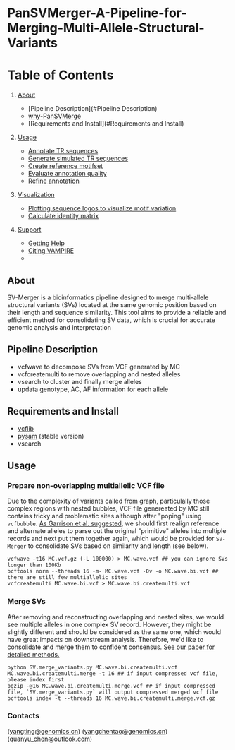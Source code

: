 # PanSVMerger-A-Pipeline-for-Merging-Multi-Allele-Structural-Variants
# Table of Contents

1. [About](#About)
   - [Pipeline Description](#Pipeline Description)
   - [why-PanSVMerge](#why-PanSVMerge)
   - [Requirements and Install](#Requirements and Install)

2. [Usage](#usage)
   - [Annotate TR sequences](#annotate-tr-sequences)
   - [Generate simulated TR sequences](#generate-simulated-tr-sequences)
   - [Create reference motifset](#create-reference-motifset)
   - [Evaluate annotation quality](#evaluate-annotation-quality)
   - [Refine annotation](#refine-annotation)

3. [Visualization](#visualization)
   - [Plotting sequence logos to visualize motif variation](#plotting-sequence-logos-to-visualize-motif-variation)
   - [Calculate identity matrix](#calculate-identity-matrix)

4. [Support](#support)
   - [Getting Help](#getting-help)
   - [Citing VAMPIRE](#citing-vampire)
   - 
## About

SV-Merger is a bioinformatics pipeline designed to merge multi-allele structural variants (SVs) located at the same genomic position based on their length and sequence similarity. This tool aims to provide a reliable and efficient method for consolidating SV data, which is crucial for accurate genomic analysis and interpretation

## Pipeline Description
- vcfwave to decompose SVs from VCF generated by MC
- vcfcreatemulti to remove overlapping and nested alleles
- vsearch to cluster and finally merge alleles
- updata genotype, AC, AF information for each allele

## Requirements and Install
- [vcflib](https://github.com/vcflib/vcflib)
- [pysam](https://github.com/pysam-developers/pysam) (stable version)
- vsearch

## Usage
### Prepare non-overlapping multiallelic VCF file
Due to the complexity of variants called from graph, particulally those complex regions with nested bubbles, VCF file genereated by MC still contains tricky and problematic sites although after "poping" using `vcfbubble`. [As Garrison et al. suggested](https://github.com/vcflib/vcflib/blob/master/doc/vcfwave.md), we should first realign reference and alternate alleles to parse out the original "primitive" alleles into multiple records and next put them together again, which would be provided for `SV-Merger` to consolidate SVs based on similarity and length (see below).
```
vcfwave -t16 MC.vcf.gz (-L 100000) > MC.wave.vcf ## you can ignore SVs longer than 100Kb
bcftools norm --threads 16 -m- MC.wave.vcf -Ov -o MC.wave.bi.vcf ## there are still few multiallelic sites
vcfcreatemulti MC.wave.bi.vcf > MC.wave.bi.createmulti.vcf
```

### Merge SVs
After removing and reconstructing overlapping and nested sites, we would see multiple alleles in one complex SV record. However, they might be slightly different and should be considered as the same one, which would have great impacts on downstream analysis. Therefore, we'd like to consolidate and merge them to confident consensus. [See our paper for detailed methods.](https://github.com/tingting100/PanSVMerger#citation)
```
python SV.merge_variants.py MC.wave.bi.createmulti.vcf MC.wave.bi.createmulti.merge -t 16 ## if input compressed vcf file, please index first
bgzip -@16 MC.wave.bi.createmulti.merge.vcf ## if input compressed file, `SV.merge_variants.py` will output compressed merged vcf file
bcftools index -t --threads 16 MC.wave.bi.createmulti.merge.vcf.gz
```

### Contacts
(yangting@genomics.cn)
(yangchentao@genomics.cn)
(quanyu_chen@outlook.com)
